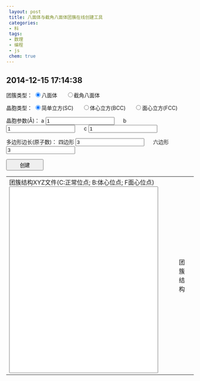 ```yaml
---
 layout: post
 title: 八面体与截角八面体团簇在线创建工具
 categories:
 - 科
 tags:
 - 数理
 - 编程
 - js
 chem: true
---
```


## 2014-12-15 17:14:38

团簇类型：
<input type="radio" name="clsType" id="oct" checked="checked" />八面体 &nbsp;&nbsp;&nbsp;&nbsp;
<input type="radio" name="clsType" id="trc" />截角八面体 <br/>

晶胞类型：
<input type="radio" name="cubType" id="sc" checked="checked" />简单立方(SC) &nbsp;&nbsp;&nbsp;&nbsp;
<input type="radio" name="cubType" id="bcc" />体心立方(BCC) &nbsp;&nbsp;&nbsp;&nbsp;
<input type="radio" name="cubType" id="fcc" />面心立方(FCC) <br/>

晶胞参数(&#197;)：
a <input type="box" id="a" value="1" /> &nbsp;&nbsp;&nbsp;&nbsp;
b <input type="box" id="b" value="1" /> &nbsp;&nbsp;&nbsp;&nbsp;
c <input type="box" id="c" value="1" /> <br/>

多边形边长(原子数)：
四边形 <input type="box" id="recNO" value="3" /> &nbsp;&nbsp;&nbsp;&nbsp;
六边形 <input type="box" id="hexNO" value="3" /> <br/>

<input type="button" value="创建" onClick="genCoor()" style="width:100px; height:30px" /> <br/>

<table><tr>
<td>
	团簇结构XYZ文件(C:正常位点; B:体心位点; F面心位点)<br/><textarea id="xyzCoor" style="width:400px; height:500px; resize: none"></textarea></td>
<td>
	<figure><figurecaption>团簇结构</figurecaption><br/>
	<script>
		var Mol=new ChemDoodle.TransformCanvas3D('Mol-1', 400,500);
		Mol.specs.backgroundColor='black';
		Mol.specs.set3DRepresentation('Ball and Stick');
		Mol.specs.projectionPerspective_3D = false;
		Mol.loadMolecule(ChemDoodle.readXYZ("", 1));
	</script></figure></td>
</tr></table>

<script>
var $=function(id){return document.getElementById(id)};

function genCoor() {
	var YesCut=$("trc").checked,
		YesBCC=$("bcc").checked, YesFCC=$("fcc").checked,
		Nrec=parseInt($("recNO").value), Nhex=parseInt($("hexNO").value),  // Nhex=N-2*Ntop; Nrec=Ntop+1
		a=parseFloat($("a").value), b=parseFloat($("b").value), c=parseFloat($("c").value)

	var Ntop=Nrec-1, Nedg=parseInt(Nhex)+parseInt(2*Ntop);

	var i, j, k, x, y, z;
	var Ntot=0, Satm=[], Xatm=[], Yatm=[], Zatm=[];
	for(i=-Nedg; i<=Nedg; i++) {
		for(j=-Nedg; j<=Nedg; j++) {
			for(k=-Nedg; k<=Nedg; k++) {
				Ntot++
				x=i*a; y=j*b; z=k*c
				Satm[Ntot]="C"; Xatm[Ntot]=x; Yatm[Ntot]=y; Zatm[Ntot]=z
				if(YesBCC) {
					Ntot++; Satm[Ntot]="B";
					Xatm[Ntot]=x+0.5*a; Yatm[Ntot]=y+0.5*b; Zatm[Ntot]=z+0.5*c
				} else if(YesFCC) {
					Ntot++; Satm[Ntot]="F";
					Xatm[Ntot]=x+0.5*a; Yatm[Ntot]=y+0.5*b; Zatm[Ntot]=z
					Ntot++; Satm[Ntot]="F";
					Xatm[Ntot]=x+0.5*a; Yatm[Ntot]=y;       Zatm[Ntot]=z+0.5*c
					Ntot++; Satm[Ntot]="F";
					Xatm[Ntot]=x;       Yatm[Ntot]=y+0.5*b; Zatm[Ntot]=z+0.5*c
				}
			}
		}
	}

	var Na=Nedg, Nb=Nedg, Nc=Nedg,
		Ra=1./(Na*a), Rb=1./(Nb*b), Rc=1./(Nc*c),
		Reps=1.-1./Nedg+1E-3, Ncut=Nedg-Ntop-0.5001;
	var Natm=0, YesIn=[];

	for(i=1; i<=Ntot; i++) {
		x=Xatm[i]; y=Yatm[i]; z=Zatm[i]
		if( x*Ra+y*Rb+z*Rc<Reps &&  x*Ra-y*Rb+z*Rc<Reps
		&& -x*Ra+y*Rb+z*Rc<Reps && -x*Ra-y*Rb+z*Rc<Reps
		&&  x*Ra+y*Rb-z*Rc<Reps &&  x*Ra-y*Rb-z*Rc<Reps
		&& -x*Ra+y*Rb-z*Rc<Reps && -x*Ra-y*Rb-z*Rc<Reps ) {
			if(YesCut) {
				if(-Ncut*a<x && x<Ncut*a && -Ncut*b<y && y<Ncut*b && -Ncut*c<z && z<Ncut*c) {
					Natm++; YesIn[i]=1
				}
			} else {
				Natm++; YesIn[i]=1
			}
		}
	}

	var Fmol=Natm+"\n"+"BCC= "+YesBCC+"  FCC= "+YesFCC+"  Nrec= "+Nrec+"  Nhex= "+Nhex+"\n"
	for(i=1; i<=Ntot; i++) {
		if(YesIn[i]) Fmol += fmtStr(Satm[i],4)+fmtNum(Xatm[i],12.6)+fmtNum(Yatm[i],12.6)+fmtNum(Zatm[i],12.6)+"\n"
	}
	$("xyzCoor").value=Fmol
	Mol.loadMolecule(ChemDoodle.readXYZ(Fmol, 1));
}

function fmtNum(num, fmt) {
	var fmt=String(fmt), m=fmt.split(".")[0]
	num=num.toFixed(fmt.split(".")[1])
	if(num.length<m) num=Array(m-num.length+1).join(" ")+num
	return num
}
function fmtStr(str, fmt) {
	if(str.length<fmt) str += Array(fmt-str.length+1).join(" ")
	return str
}

</script>
